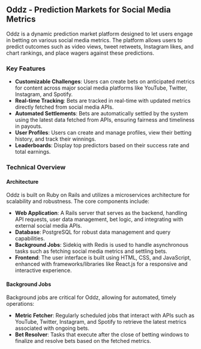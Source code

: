 ## Oddz - Prediction Markets for Social Media Metrics

Oddz is a dynamic prediction market platform designed to let users engage in betting on various social media metrics. The platform allows users to predict outcomes such as video views, tweet retweets, Instagram likes, and chart rankings, and place wagers against these predictions.

### Key Features

- **Customizable Challenges**: Users can create bets on anticipated metrics for content across major social media platforms like YouTube, Twitter, Instagram, and Spotify.
- **Real-time Tracking**: Bets are tracked in real-time with updated metrics directly fetched from social media APIs.
- **Automated Settlements**: Bets are automatically settled by the system using the latest data fetched from APIs, ensuring fairness and timeliness in payouts.
- **User Profiles**: Users can create and manage profiles, view their betting history, and track their winnings.
- **Leaderboards**: Display top predictors based on their success rate and total earnings.

### Technical Overview

#### Architecture

Oddz is built on Ruby on Rails and utilizes a microservices architecture for scalability and robustness. The core components include:

- **Web Application**: A Rails server that serves as the backend, handling API requests, user data management, bet logic, and integrating with external social media APIs.
- **Database**: PostgreSQL for robust data management and query capabilities.
- **Background Jobs**: Sidekiq with Redis is used to handle asynchronous tasks such as fetching social media metrics and settling bets.
- **Frontend**: The user interface is built using HTML, CSS, and JavaScript, enhanced with frameworks/libraries like React.js for a responsive and interactive experience.

#### Background Jobs

Background jobs are critical for Oddz, allowing for automated, timely operations:

- **Metric Fetcher**: Regularly scheduled jobs that interact with APIs such as YouTube, Twitter, Instagram, and Spotify to retrieve the latest metrics associated with ongoing bets.
- **Bet Resolver**: Tasks that execute after the close of betting windows to finalize and resolve bets based on the fetched metrics.
